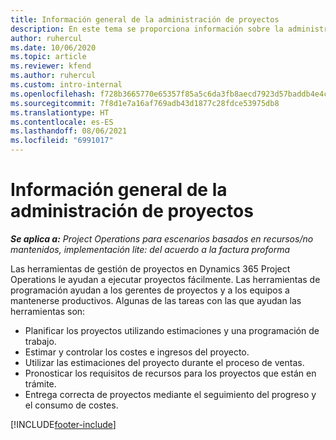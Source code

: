 ```yaml
---
title: Información general de la administración de proyectos
description: En este tema se proporciona información sobre la administración de proyecto en Dynamics 365 Project Operations.
author: ruhercul
ms.date: 10/06/2020
ms.topic: article
ms.reviewer: kfend
ms.author: ruhercul
ms.custom: intro-internal
ms.openlocfilehash: f728b3665770e65357f85a5c6da3fb8aecd7923d57baddb4e4c720fcc920ee01
ms.sourcegitcommit: 7f8d1e7a16af769adb43d1877c28fdce53975db8
ms.translationtype: HT
ms.contentlocale: es-ES
ms.lasthandoff: 08/06/2021
ms.locfileid: "6991017"
---
```

# <a name="project-management-overview"></a>Información general de la administración de proyectos

_**Se aplica a:** Project Operations para escenarios basados en recursos/no mantenidos, implementación lite: del acuerdo a la factura proforma_

Las herramientas de gestión de proyectos en Dynamics 365 Project Operations le ayudan a ejecutar proyectos fácilmente. Las herramientas de programación ayudan a los gerentes de proyectos y a los equipos a mantenerse productivos. Algunas de las tareas con las que ayudan las herramientas son:

- Planificar los proyectos utilizando estimaciones y una programación de trabajo.
- Estimar y controlar los costes e ingresos del proyecto.
- Utilizar las estimaciones del proyecto durante el proceso de ventas.
- Pronosticar los requisitos de recursos para los proyectos que están en trámite.
- Entrega correcta de proyectos mediante el seguimiento del progreso y el consumo de costes.


[!INCLUDE[footer-include](../includes/footer-banner.md)]